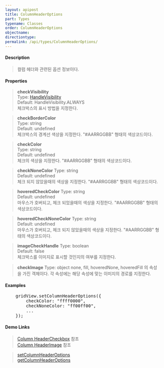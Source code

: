 ```yaml
---
layout: apipost
title: ColumnHeaderOptions
part: Types
typename: Classes
order: ColumnHeaderOptions
objectname: 
directiontype: 
permalink: /api/types/ColumnHeaderOptions/
---
```


#### Description

> 컬럼 헤더와 관련된 옵션 정보이다.

#### Properties

> **checkVisibility**  
> Type: [HandleVisibility](/api/types/HandleVisibility/)  
> Default: HandleVisibility.ALWAYS  
> 체크박스의 표시 방법을 지정한다.  

> **checkBorderColor**  
> Type: string  
> Default: undefined  
> 체크박스의 경계선 색상을 지정한다. "#AARRGGBB" 형태의 색상코드이다. 

> **checkColor**  
> Type: string  
> Default: undefined  
> 체크의 색상을 지정한다. "#AARRGGBB" 형태의 색상코드이다. 

> **checkNoneColor**
> Type: string  
> Default: undefined  
> 체크 되지 않았을때의 색상을 지정한다. "#AARRGGBB" 형태의 색상코드이다.  

> **hoveredCheckColor**
> Type: string  
> Default: undefined  
> 마우스가 호버되고, 체크 되었을때의 색상을 지정한다. "#AARRGGBB" 형태의 색상코드이다.  

> **hoveredCheckNoneColor**
> Type: string  
> Default: undefined  
> 마우스가 호버되고, 체크 되지 않았을때의 색상을 지정한다. "#AARRGGBB" 형태의 색상코드이다.  

> **imageCheckHandle**
> Type: boolean  
> Default: false  
> 체크박스를 이미지로 표시할 것인지의 여부를 지정한다.  

> **checkImage**
> Type: object
> none, fill, hoveredNone, hoveredFill 의 속성을 가진 객체이다. 각 속성에는 해당 속성에 맞는 이미지의 경로를 지정한다.  

#### Examples   

<pre class="prettyprint">
    gridView.setColumnHeaderOptions({
        checkColor: "ffff0000",
        checkNoneColor: "ff00ff00",
        ...
    });
</pre>

#### Demo Links

> [Column HeaderCheckbox](http://demo.realgrid.net/Demo/HeaderCheckbox) 참조  
> [Column HeaderImage](http://demo.realgrid.net/Demo/HeaderImage) 참조  

> [setColumnHeaderOptions](/api/GridBase/setColumnHeaderOptions/)   
> [getColumnHeaderOptions](/api/GridBase/getColumnHeaderOptions/)   
